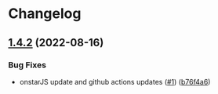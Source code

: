 # Changelog

## [1.4.2](https://github.com/Gibby/onstar2mqtt/compare/v1.4.1...v1.4.2) (2022-08-16)


### Bug Fixes

* onstarJS update and github actions updates ([#1](https://github.com/Gibby/onstar2mqtt/issues/1)) ([b76f4a6](https://github.com/Gibby/onstar2mqtt/commit/b76f4a64cd5daa7172da212a70d8765f271e5322))

